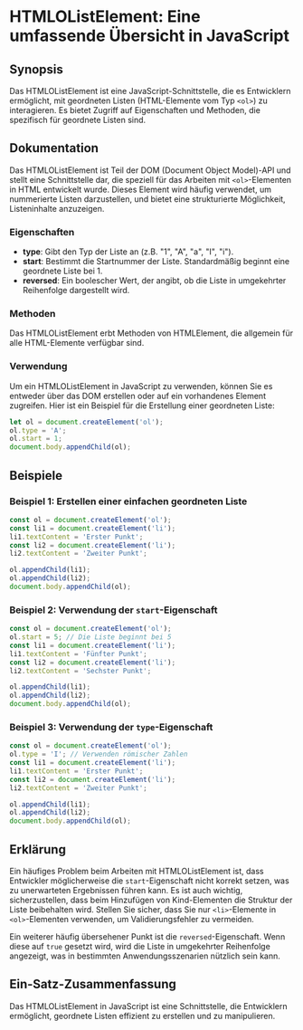 <!--
Meta Description: # HTMLOListElement: Eine umfassende Übersicht in JavaScript ## Synopsis Das HTMLOListElement ist eine JavaScript-Schnittstelle, die es Entwicklern erm...
Meta Keywords: document, die, createelement, appendchild, liste
-->

# HTMLOListElement: Eine umfassende Übersicht in JavaScript

## Synopsis
Das HTMLOListElement ist eine JavaScript-Schnittstelle, die es Entwicklern ermöglicht, mit geordneten Listen (HTML-Elemente vom Typ `<ol>`) zu interagieren. Es bietet Zugriff auf Eigenschaften und Methoden, die spezifisch für geordnete Listen sind.

## Dokumentation
Das HTMLOListElement ist Teil der DOM (Document Object Model)-API und stellt eine Schnittstelle dar, die speziell für das Arbeiten mit `<ol>`-Elementen in HTML entwickelt wurde. Dieses Element wird häufig verwendet, um nummerierte Listen darzustellen, und bietet eine strukturierte Möglichkeit, Listeninhalte anzuzeigen.

### Eigenschaften
- **type**: Gibt den Typ der Liste an (z.B. "1", "A", "a", "I", "i").
- **start**: Bestimmt die Startnummer der Liste. Standardmäßig beginnt eine geordnete Liste bei 1.
- **reversed**: Ein boolescher Wert, der angibt, ob die Liste in umgekehrter Reihenfolge dargestellt wird.

### Methoden
Das HTMLOListElement erbt Methoden von HTMLElement, die allgemein für alle HTML-Elemente verfügbar sind.

### Verwendung
Um ein HTMLOListElement in JavaScript zu verwenden, können Sie es entweder über das DOM erstellen oder auf ein vorhandenes Element zugreifen. Hier ist ein Beispiel für die Erstellung einer geordneten Liste:

```javascript
let ol = document.createElement('ol');
ol.type = 'A';
ol.start = 1;
document.body.appendChild(ol);
```

## Beispiele
### Beispiel 1: Erstellen einer einfachen geordneten Liste

```javascript
const ol = document.createElement('ol');
const li1 = document.createElement('li');
li1.textContent = 'Erster Punkt';
const li2 = document.createElement('li');
li2.textContent = 'Zweiter Punkt';

ol.appendChild(li1);
ol.appendChild(li2);
document.body.appendChild(ol);
```

### Beispiel 2: Verwendung der `start`-Eigenschaft

```javascript
const ol = document.createElement('ol');
ol.start = 5; // Die Liste beginnt bei 5
const li1 = document.createElement('li');
li1.textContent = 'Fünfter Punkt';
const li2 = document.createElement('li');
li2.textContent = 'Sechster Punkt';

ol.appendChild(li1);
ol.appendChild(li2);
document.body.appendChild(ol);
```

### Beispiel 3: Verwendung der `type`-Eigenschaft

```javascript
const ol = document.createElement('ol');
ol.type = 'I'; // Verwenden römischer Zahlen
const li1 = document.createElement('li');
li1.textContent = 'Erster Punkt';
const li2 = document.createElement('li');
li2.textContent = 'Zweiter Punkt';

ol.appendChild(li1);
ol.appendChild(li2);
document.body.appendChild(ol);
```

## Erklärung
Ein häufiges Problem beim Arbeiten mit HTMLOListElement ist, dass Entwickler möglicherweise die `start`-Eigenschaft nicht korrekt setzen, was zu unerwarteten Ergebnissen führen kann. Es ist auch wichtig, sicherzustellen, dass beim Hinzufügen von Kind-Elementen die Struktur der Liste beibehalten wird. Stellen Sie sicher, dass Sie nur `<li>`-Elemente in `<ol>`-Elementen verwenden, um Validierungsfehler zu vermeiden.

Ein weiterer häufig übersehener Punkt ist die `reversed`-Eigenschaft. Wenn diese auf `true` gesetzt wird, wird die Liste in umgekehrter Reihenfolge angezeigt, was in bestimmten Anwendungsszenarien nützlich sein kann.

## Ein-Satz-Zusammenfassung
Das HTMLOListElement in JavaScript ist eine Schnittstelle, die Entwicklern ermöglicht, geordnete Listen effizient zu erstellen und zu manipulieren.